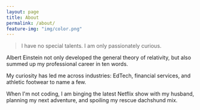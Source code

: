 ```yaml
---
layout: page
title: About
permalink: /about/
feature-img: "img/color.png"
---
```

> I have no special talents. I am only passionately curious.

Albert Einstein not only developed the general theory of relativity, but also summed up my professional career in ten words.

My curiosity has led me across industries: EdTech, financial services, and athletic footwear to name a few.

When I'm not coding, I am binging the latest Netflix show with my husband, planning my next adventure, and spoiling my rescue dachshund mix.
